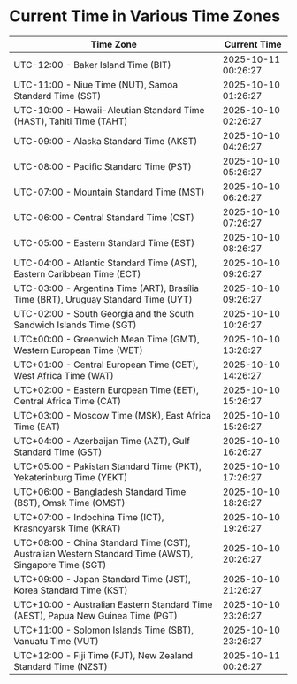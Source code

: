 # Current Time in Various Time Zones

| Time Zone | Current Time |
|-----------|--------------|
| UTC-12:00 - Baker Island Time (BIT) | 2025-10-11 00:26:27 |
| UTC-11:00 - Niue Time (NUT), Samoa Standard Time (SST) | 2025-10-10 01:26:27 |
| UTC-10:00 - Hawaii-Aleutian Standard Time (HAST), Tahiti Time (TAHT) | 2025-10-10 02:26:27 |
| UTC-09:00 - Alaska Standard Time (AKST) | 2025-10-10 04:26:27 |
| UTC-08:00 - Pacific Standard Time (PST) | 2025-10-10 05:26:27 |
| UTC-07:00 - Mountain Standard Time (MST) | 2025-10-10 06:26:27 |
| UTC-06:00 - Central Standard Time (CST) | 2025-10-10 07:26:27 |
| UTC-05:00 - Eastern Standard Time (EST) | 2025-10-10 08:26:27 |
| UTC-04:00 - Atlantic Standard Time (AST), Eastern Caribbean Time (ECT) | 2025-10-10 09:26:27 |
| UTC-03:00 - Argentina Time (ART), Brasília Time (BRT), Uruguay Standard Time (UYT) | 2025-10-10 09:26:27 |
| UTC-02:00 - South Georgia and the South Sandwich Islands Time (SGT) | 2025-10-10 10:26:27 |
| UTC±00:00 - Greenwich Mean Time (GMT), Western European Time (WET) | 2025-10-10 13:26:27 |
| UTC+01:00 - Central European Time (CET), West Africa Time (WAT) | 2025-10-10 14:26:27 |
| UTC+02:00 - Eastern European Time (EET), Central Africa Time (CAT) | 2025-10-10 15:26:27 |
| UTC+03:00 - Moscow Time (MSK), East Africa Time (EAT) | 2025-10-10 15:26:27 |
| UTC+04:00 - Azerbaijan Time (AZT), Gulf Standard Time (GST) | 2025-10-10 16:26:27 |
| UTC+05:00 - Pakistan Standard Time (PKT), Yekaterinburg Time (YEKT) | 2025-10-10 17:26:27 |
| UTC+06:00 - Bangladesh Standard Time (BST), Omsk Time (OMST) | 2025-10-10 18:26:27 |
| UTC+07:00 - Indochina Time (ICT), Krasnoyarsk Time (KRAT) | 2025-10-10 19:26:27 |
| UTC+08:00 - China Standard Time (CST), Australian Western Standard Time (AWST), Singapore Time (SGT) | 2025-10-10 20:26:27 |
| UTC+09:00 - Japan Standard Time (JST), Korea Standard Time (KST) | 2025-10-10 21:26:27 |
| UTC+10:00 - Australian Eastern Standard Time (AEST), Papua New Guinea Time (PGT) | 2025-10-10 23:26:27 |
| UTC+11:00 - Solomon Islands Time (SBT), Vanuatu Time (VUT) | 2025-10-10 23:26:27 |
| UTC+12:00 - Fiji Time (FJT), New Zealand Standard Time (NZST) | 2025-10-11 00:26:27 |
